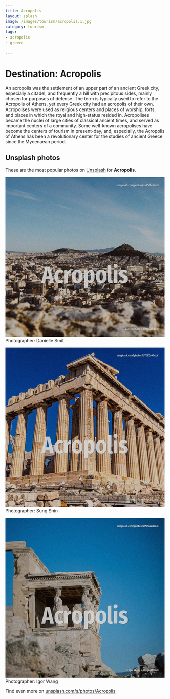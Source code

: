 ```yaml
---
title: Acropolis
layout: splash
image: /images/tourism/acropolis.1.jpg
category: tourism
tags:
- acropolis
- greece

---
```

# Destination: Acropolis

An acropolis was the settlement of an upper part of an ancient Greek city, especially a citadel, 
and frequently a hill with precipitous sides, mainly chosen for purposes of defense.
The term is typically used to refer to the Acropolis of Athens, yet every Greek city had an 
acropolis of their own.
Acropolises were used as religious centers and places of worship, forts, and places in which the 
royal and high-status resided in.
Acropolises became the nuclei of large cities of classical ancient times, and served as important 
centers of a community.
Some well-known acropolises have become the centers of tourism in present-day, and, especially, the 
Acropolis of Athens has been a revolutionary center for the studies of ancient Greece since the 
Mycenaean period.

 
## Unsplash photos
These are the most popular photos on [Unsplash](https://unsplash.com) for **Acropolis**.
 
![Acropolis](/images/tourism/acropolis.1.jpg)
Photographer:  Danielle Smit
 
![Acropolis](/images/tourism/acropolis.2.jpg)
Photographer:  Sung Shin
 
![Acropolis](/images/tourism/acropolis.3.jpg)
Photographer:  Igor Wang
 
Find even more on [unsplash.com/s/photos/Acropolis](https://unsplash.com/s/photos/Acropolis)
 
